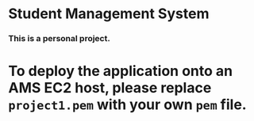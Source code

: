 # Student Management System
### This is a personal project.
# To deploy the application onto an AMS EC2 host, please replace `project1.pem` with your own `pem` file.
